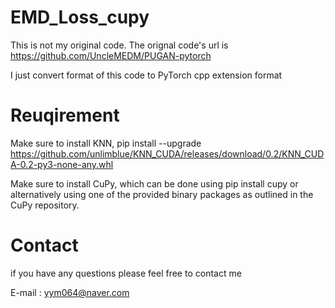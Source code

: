 # EMD_Loss_cupy

This is not my original code. The orignal code's url is https://github.com/UncleMEDM/PUGAN-pytorch

I just convert format of this code to PyTorch cpp extension format

# Reuqirement
Make sure to install KNN, pip install --upgrade https://github.com/unlimblue/KNN_CUDA/releases/download/0.2/KNN_CUDA-0.2-py3-none-any.whl

Make sure to install CuPy, which can be done using pip install cupy or alternatively using one of the provided binary packages as outlined in the CuPy repository.

# Contact
if you have any questions please feel free to contact me

E-mail : yym064@naver.com
